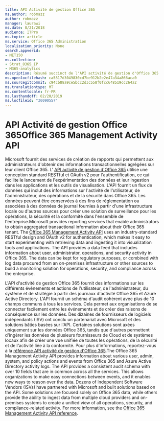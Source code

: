 ```yaml
---
title: API Activité de gestion Office 365
ms.author: robmazz
author: robmazz
manager: laurawi
ms.date: 8/21/2018
audience: ITPro
ms.topic: article
ms.service: Office 365 Administration
localization_priority: None
search.appverid:
- MET150
ms.collection:
- Strat_O365_IP
- M365-analytics
description: Résumé succinct de l'API activité de gestion d'Office 365.
ms.openlocfilehash: ca5517d3049830cd7be912b2e2e47a34a866aca0
ms.sourcegitcommit: c94cb88a9ce5bcc2d3c558f0fcc648519cc264a2
ms.translationtype: MT
ms.contentlocale: fr-FR
ms.lasthandoff: 02/20/2019
ms.locfileid: "30090557"
---
```

# <a name="office-365-management-activity-api"></a><span data-ttu-id="6bc92-103">API Activité de gestion Office 365</span><span class="sxs-lookup"><span data-stu-id="6bc92-103">Office 365 Management Activity API</span></span>
<span data-ttu-id="6bc92-p101">Microsoft fournit des services de création de rapports qui permettent aux administrateurs d'obtenir des informations transactionnelles agrégées sur leur client Office 365. L' [API activité de gestion d'Office 365](https://docs.microsoft.com/office/office-365-management-api/office-365-management-apis-overview) utilise une conception standard RESTful et OAuth v2 pour l'authentification, ce qui facilite le lancement de l'expérimentation des données et leur ingestion dans les applications et les outils de visualisation. L'API fournit un flux de données qui inclut des informations sur l'activité de l'utilisateur, de l'administrateur, des opérations et de la sécurité dans Office 365. Les données peuvent être conservées à des fins de réglementation ou associées à des données de journal fournies à partir d'une infrastructure locale ou d'autres sources pour créer une solution de surveillance pour les opérations, la sécurité et la conformité dans l'ensemble de l'entreprise.</span><span class="sxs-lookup"><span data-stu-id="6bc92-p101">Microsoft provides reporting services that enable administrators to obtain aggregated transactional information about their Office 365 tenant. The [Office 365 Management Activity API](https://docs.microsoft.com/office/office-365-management-api/office-365-management-apis-overview) uses an industry-standard RESTful design and OAuth v2 for authentication, which makes it easy to start experimenting with retrieving data and ingesting it into visualization tools and applications. The API provides a data feed that includes information about user, administrator, operations, and security activity in Office 365. The data can be kept for regulatory purposes, or combined with log data procured from an on-premises infrastructure or other sources to build a monitoring solution for operations, security, and compliance across the enterprise.</span></span>

<span data-ttu-id="6bc92-p102">L'API d'activité de gestion Office 365 fournit des informations sur les différents événements et actions de l'utilisateur, de l'administrateur, du système et de stratégie à partir des journaux d'activité Office 365 et Azure Active Directory. L'API fournit un schéma d'audit cohérent avec plus de 10 champs communs à tous les services. Cela permet aux organisations de se connecter facilement entre les événements et de créer des raisons de conséquence sur les données. Des dizaines de fournisseurs de logiciels indépendants (ISV) ont conclu un partenariat avec Microsoft et des solutions bâties basées sur l'API. Certaines solutions sont axées uniquement sur les données Office 365, tandis que d'autres permettent d'ingérer les données de plusieurs fournisseurs de Cloud et de systèmes locaux afin de créer une vue unifiée de toutes les opérations, de la sécurité et de l'activité liée à la conformité. Pour plus d'informations, reportez-vous à la [référence API activité de gestion d'Office 365](https://docs.microsoft.com/office/office-365-management-api/office-365-management-activity-api-reference).</span><span class="sxs-lookup"><span data-stu-id="6bc92-p102">The Office 365 Management Activity API provides information about various user, admin, system, and policy actions and events from Office 365 and Azure Active Directory activity logs. The API provides a consistent audit schema with over 10 fields that are in common across all the services. This allows organizations to make easy connections between events, and it enables new ways to reason over the data. Dozens of Independent Software Vendors (ISVs) have partnered with Microsoft and built solutions based on the API. Some solutions are focused solely on Office 365 data, while others provide the ability to ingest data from multiple cloud providers and on-premises systems to create a unified view of all operations, security, and compliance-related activity. For more information, see the [Office 365 Management Activity API reference](https://docs.microsoft.com/office/office-365-management-api/office-365-management-activity-api-reference).</span></span>
